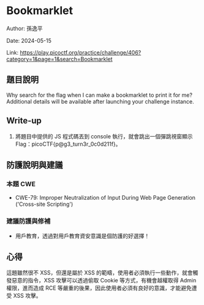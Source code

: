 # Bookmarklet

Author: 孫逸平

Date: 2024-05-15

Link: https://play.picoctf.org/practice/challenge/406?category=1&page=1&search=Bookmarklet

## 題目說明

Why search for the flag when I can make a bookmarklet to print it for me?
Additional details will be available after launching your challenge instance.

## Write-up

1. 將題目中提供的 JS 程式碼丟到 console 執行，就會跳出一個彈跳視窗顯示 Flag：picoCTF{p@g3_turn3r_0c0d211f}。

## 防護說明與建議

### 本題 CWE

* CWE-79: Improper Neutralization of Input During Web Page Generation ('Cross-site Scripting')

### 建議防護與修補

* 用戶教育，透過對用戶教育資安意識是個防護的好選擇！

## 心得

這題雖然很不 XSS，但還是屬於 XSS 的範疇，使用者必須執行一些動作，就會觸發惡意的指令，XSS 攻擊可以透過偷取 Cookie 等方式，有機會越權取得 Admin 權限，進而造成 RCE 等嚴重的後果，因此使用者必須有良好的意識，才能避免遭受 XSS 攻擊。
